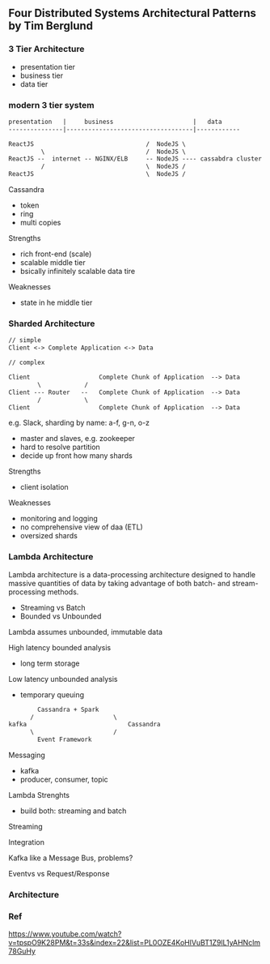 Four Distributed Systems Architectural Patterns by Tim Berglund
------------------------------------------------------------------

### 3 Tier Architecture
- presentation tier
- business tier
- data tier

### modern 3 tier system

```txt
presentation   |     business                      |   data
---------------|-----------------------------------|------------

ReactJS                               /  NodeJS \          
         \                            /  NodeJS \       
ReactJS --  internet -- NGINX/ELB     -- NodeJS ---- cassabdra cluster     
         /                            \  NodeJS /
ReactJS                               \  NodeJS /

```

Cassandra
- token
- ring
- multi copies

Strengths
- rich front-end (scale)
- scalable middle tier
- bsically infinitely scalable data tire

Weaknesses
- state in he middle tier


### Sharded Architecture

```txt
// simple
Client <-> Complete Application <-> Data

// complex

Client                   Complete Chunk of Application  --> Data  
        \            / 
Client --- Router   --   Complete Chunk of Application  --> Data  
        /            \
Client                   Complete Chunk of Application  --> Data  

```

e.g. Slack, sharding by name: a-f, g-n, o-z

- master and slaves, e.g. zookeeper
- hard to resolve partition
- decide up front how many shards

Strengths
- client isolation

Weaknesses
- monitoring and logging
- no comprehensive view of daa (ETL)
- oversized shards


### Lambda Architecture
Lambda architecture is a data-processing architecture designed to handle massive quantities of data by taking advantage of both batch- and stream-processing methods.


- Streaming vs Batch
- Bounded vs Unbounded

Lambda assumes unbounded, immutable data

High latency bounded analysis
- long term storage

Low latency unbounded analysis
- temporary queuing

```txt
        Cassandra + Spark    
      /                      \
kafka                            Cassandra
      \                      /
        Event Framework       

```

Messaging
- kafka
- producer, consumer, topic

Lambda Strenghts
- build both: streaming and batch

Streaming

Integration

Kafka like a Message Bus, problems?

Eventvs vs Request/Response





### Architecture



### Ref

https://www.youtube.com/watch?v=tpspO9K28PM&t=33s&index=22&list=PL0OZE4KoHlVuBT1Z9lL1yAHNclm78GuHy
